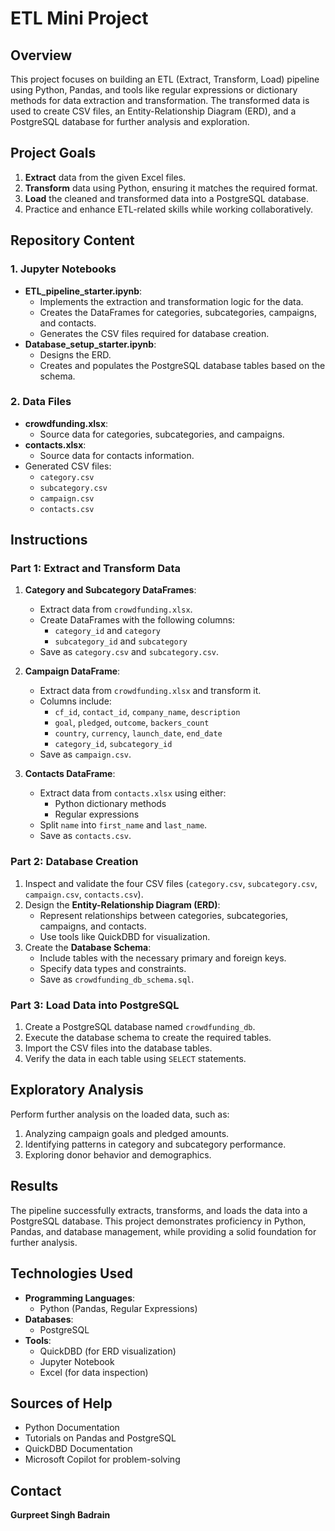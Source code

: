 # ETL Mini Project

## Overview
This project focuses on building an ETL (Extract, Transform, Load) pipeline using Python, Pandas, and tools like regular expressions or dictionary methods for data extraction and transformation. The transformed data is used to create CSV files, an Entity-Relationship Diagram (ERD), and a PostgreSQL database for further analysis and exploration.

## Project Goals
1. **Extract** data from the given Excel files.
2. **Transform** data using Python, ensuring it matches the required format.
3. **Load** the cleaned and transformed data into a PostgreSQL database.
4. Practice and enhance ETL-related skills while working collaboratively.

## Repository Content

### 1. Jupyter Notebooks
* **ETL_pipeline_starter.ipynb**:
   * Implements the extraction and transformation logic for the data.
   * Creates the DataFrames for categories, subcategories, campaigns, and contacts.
   * Generates the CSV files required for database creation.
* **Database_setup_starter.ipynb**:
   * Designs the ERD.
   * Creates and populates the PostgreSQL database tables based on the schema.

### 2. Data Files
* **crowdfunding.xlsx**:
   * Source data for categories, subcategories, and campaigns.
* **contacts.xlsx**:
   * Source data for contacts information.
* Generated CSV files:
   * `category.csv`
   * `subcategory.csv`
   * `campaign.csv`
   * `contacts.csv`

## Instructions

### Part 1: Extract and Transform Data
1. **Category and Subcategory DataFrames**:
   * Extract data from `crowdfunding.xlsx`.
   * Create DataFrames with the following columns:
      * `category_id` and `category`
      * `subcategory_id` and `subcategory`
   * Save as `category.csv` and `subcategory.csv`.

2. **Campaign DataFrame**:
   * Extract data from `crowdfunding.xlsx` and transform it.
   * Columns include:
      * `cf_id`, `contact_id`, `company_name`, `description`
      * `goal`, `pledged`, `outcome`, `backers_count`
      * `country`, `currency`, `launch_date`, `end_date`
      * `category_id`, `subcategory_id`
   * Save as `campaign.csv`.

3. **Contacts DataFrame**:
   * Extract data from `contacts.xlsx` using either:
      * Python dictionary methods
      * Regular expressions
   * Split `name` into `first_name` and `last_name`.
   * Save as `contacts.csv`.

### Part 2: Database Creation
1. Inspect and validate the four CSV files (`category.csv`, `subcategory.csv`, `campaign.csv`, `contacts.csv`).
2. Design the **Entity-Relationship Diagram (ERD)**:
   * Represent relationships between categories, subcategories, campaigns, and contacts.
   * Use tools like QuickDBD for visualization.
3. Create the **Database Schema**:
   * Include tables with the necessary primary and foreign keys.
   * Specify data types and constraints.
   * Save as `crowdfunding_db_schema.sql`.

### Part 3: Load Data into PostgreSQL
1. Create a PostgreSQL database named `crowdfunding_db`.
2. Execute the database schema to create the required tables.
3. Import the CSV files into the database tables.
4. Verify the data in each table using `SELECT` statements.

## Exploratory Analysis
Perform further analysis on the loaded data, such as:
1. Analyzing campaign goals and pledged amounts.
2. Identifying patterns in category and subcategory performance.
3. Exploring donor behavior and demographics.

## Results
The pipeline successfully extracts, transforms, and loads the data into a PostgreSQL database. This project demonstrates proficiency in Python, Pandas, and database management, while providing a solid foundation for further analysis.

## Technologies Used
* **Programming Languages**:
   * Python (Pandas, Regular Expressions)
* **Databases**:
   * PostgreSQL
* **Tools**:
   * QuickDBD (for ERD visualization)
   * Jupyter Notebook
   * Excel (for data inspection)

## Sources of Help
* Python Documentation
* Tutorials on Pandas and PostgreSQL
* QuickDBD Documentation
* Microsoft Copilot for problem-solving

## Contact
**Gurpreet Singh Badrain**
